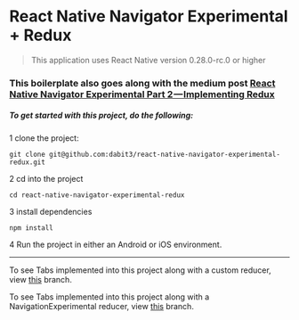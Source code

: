# React Native Navigator Experimental + Redux

> This application uses React Native version 0.28.0-rc.0 or higher

### This boilerplate also goes along with the medium post [React Native Navigator Experimental Part 2 — Implementing Redux](https://medium.com/@dabit3/react-native-navigator-experimental-part-2-implementing-redux-c6acbf66eca1#.r9y4dfocq)

##### To get started with this project, do the following:

1 clone the project:

```
git clone git@github.com:dabit3/react-native-navigator-experimental-redux.git
```

2 cd into the project

```
cd react-native-navigator-experimental-redux
```

3 install dependencies

```
npm install
```

4 Run the project in either an Android or iOS environment.

---

To see Tabs implemented into this project along with a custom reducer, view [this](https://github.com/dabit3/react-native-navigator-experimental-redux/tree/part3-tabs) branch.

To see Tabs implemented into this project along with a NavigationExperimental reducer, view [this](https://github.com/dabit3/react-native-navigator-experimental-redux/tree/part3-tabs-part2) branch.


